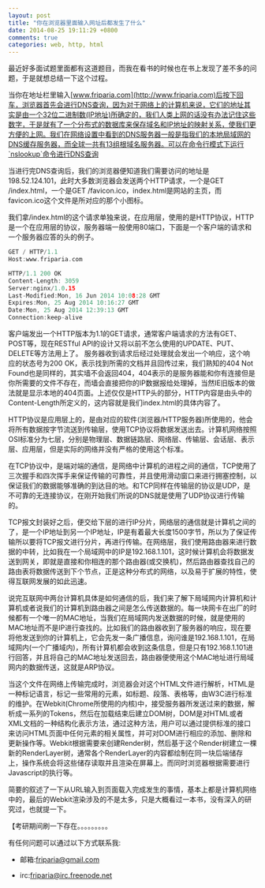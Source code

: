 ```yaml
---
layout: post
title: "你在浏览器里面输入网址后都发生了什么"
date: 2014-08-25 19:11:29 +0800
comments: true
categories: web, http, html
---
```

最近好多面试题里面都有这道题目，而我在看书的时候也在书上发现了差不多的问题，于是就想总结一下这个过程。
<!--more-->

当你在地址栏里输入[www.friparia.com](http://www.friparia.com)后按下回车，浏览器首先会进行DNS查询，因为对于网络上的计算机来说，它们的地址其实是由一个32位二进制数(IP地址)所确定的，我们人类上网的话没有办法记住这些数字，于是就有了一个分布式的数据库来保存域名和IP地址的映射关系，使我们更方便的上网。我们在网络设置中看到的DNS服务器一般是指我们的本地局域网的DNS缓存服务器，而全球一共有13组根域名服务器。可以在命令行模式下运行`nslookup`命令进行DNS查询

当进行完DNS查询后，我们的浏览器便知道我们需要访问的地址是198.52.124.101，此时大多数浏览器会发送两个HTTP请求，一个是GET /index.html，一个是GET /favicon.ico，index.html是网站的主页，而favicon.ico这个文件是所对应的那个小图标。

我们拿/index.html的这个请求单独来说，在应用层，使用的是HTTP协议，HTTP是一个在应用层的协议，服务器端一般使用80端口，下面是一个客户端的请求和一个服务器应答的头的例子。

```c 客户端请求
GET / HTTP/1.1
Host:www.friparia.com
```
```c 服务器响应
HTTP/1.1 200 OK
Content-Length: 3059
Server:nginx/1.0.15
Last-Modified:Mon, 16 Jun 2014 10:08:28 GMT
Expires:Mon, 25 Aug 2014 10:16:27 GMT
Date:Mon, 25 Aug 2014 12:39:13 GMT
Connection:keep-alive
```

客户端发出一个HTTP版本为1.1的GET请求，通常客户端请求的方法有GET、POST等，现在RESTful API的设计又将以前不怎么使用的UPDATE、PUT、DELETE等方法用上了。
服务器收到请求后经过处理就会发出一个响应，这个响应的状态号为200 OK，表示找到所需的文档并且回传过来，我们熟知的404 Not Found也是同样的，其实墙不会返回404，404表示的是服务器能和你有连接但是你所需要的文件不存在，而墙会直接把你的IP数据报给处理掉，当然IE旧版本的做法就是显示本地的404页面。上述仅仅是HTTP头的部分，HTTP内容是由头中的Content-Length所定义的，这内容就是我们index.html的具体内容了。

HTTP协议是应用层上的，是由对应的软件(浏览器/HTTP服务器)所使用的，他会将所有数据按字节流送到传输层，使用TCP协议将数据发送出去。计算机网络按照OSI标准分为七层，分别是物理层、数据链路层、网络层、传输层、会话层、表示层、应用层，但是实际的网络并没有严格的使用这个标准。

在TCP协议中，是端对端的通信，是网络中计算机的进程之间的通信，TCP使用了三次握手和四次挥手来保证传输的可靠性，并且使用滑动窗口来进行拥塞控制，以保证我们的数据能够准确的到达目的地。和TCP同样在传输层的协议是UDP，是不可靠的无连接协议，在刚开始我们所说的DNS就是使用了UDP协议进行传输的。

TCP报文封装好之后，便交给下层的进行IP分片，网络层的通信就是计算机之间的了，是一个IP地址到另一个IP地址，IP是有着最大长度1500字节，所以为了保证传输所以要将TCP报文进行分片，再进行传输。在网络层，我们使用路由器来进行数据的中转，比如我在一个局域网中的IP是192.168.1.101，这时候计算机会将数据发送到网关，即就是直接和你相连的那个路由器(或交换机)，然后路由器查找自己的路由表将数据传送到下个节点，正是这种分布式的网络，以及易于扩展的特性，使得互联网发展的如此迅速。

说完互联网中两台计算机具体是如何通信的后，我们来了解下局域网内计算机和计算机或者说我们的计算机到路由器之间是怎么传送数据的。每一块网卡在出厂的时候都有一个唯一的MAC地址，当我们在局域网内发送数据的时候，就是使用的MAC地址而不是IP进行查找的。比如我们的路由器收到了服务器的响应，现在要将他发送到你的计算机上，它会先发一条广播信息，询问谁是192.168.1.101，在局域网内(一个广播域内)，所有计算机都会收到这条信息，但是只有192.168.1.101进行回答，并且将自己的MAC地址发送回去，路由器便使用这个MAC地址进行局域网内的数据传送，这就是ARP协议。

当这个文件在网络上传输完成时，浏览器会对这个HTML文件进行解析，HTML是一种标记语言，标记一些常用的元素，如标题、段落、表格等，由W3C进行标准的维护。在Webkit(Chrome所使用的内核)中，接受服务器所发送过来的数据，解析成一系列的Tokens，然后在加载结束后建立DOM树，DOM是对HTML或者XML文档的一种结构化表示方法，通过这种方法，用户可以通过提供标准的接口来访问HTML页面中任何元素的相关属性，并可对DOM进行相应的添加、删除和更新操作等。Webkit根据需要来创建Render树，然后基于这个Render树建立一棵新的RenderLayer树，通常各个RenderLayer的内容都绘制在同一块后端储存上，操作系统会将这些储存读取并且渲染在屏幕上。而同时浏览器根据需要进行Javascript的执行等。

简要的叙述了一下从URL输入到页面载入完成发生的事情，基本上都是计算机网络中的，最后的Webkit渲染涉及的不是太多，只是大概看过一本书，没有深入的研究过，也就提一下。

【考研期间刷一下存在。。。。。。。。。

有任何问题可以通过以下方式联系我:

 * 邮箱:friparia@gmail.com

 * irc:friparia@irc.freenode.net


